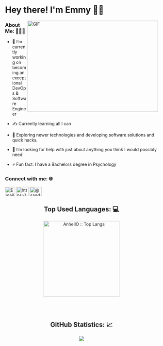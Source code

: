 <h1> Hey there! I'm Emmy 👋🏾</h1>
<img align="right" alt="GIF" src="https://github.com/abhisheknaiidu/abhisheknaiidu/blob/master/code.gif?raw=true" height="300" width="430"/>
<!-- <p align="left"> <img   src="https://komarev.com/ghpvc/?username=sandesh300" alt="adi10hero" /> </p>
 -->
 
<h3> About Me: 👨🏻‍💻</h3>

- 💼  I’m currently working on becoming an exceptional DevOps & Software Engineer

- ✍️  Currently learning all I can

- 🎯  Exploring newer technologies and developing software solutions and quick hacks.

- 🤔 I’m looking for help with just about anything you think I would possibly need

- ⚡ Fun fact: I have a Bachelors degree in Psychology


<h3 align="left">Connect with me: 🌐</h3>
<p align="left">

<a href="mailto:emmanuelogiri@gmail.com" target="blank">
<img align="center" src="https://upload.wikimedia.org/wikipedia/commons/thumb/7/7e/Gmail_icon_%282020%29.svg/1200px-Gmail_icon_%282020%29.svg.png" alt="Email" height="30" width="33" /></a>
 
<a href="https://www.linkedin.com/in/emmanuelogiri/" target="blank">
<img align="center" src="https://raw.githubusercontent.com/rahuldkjain/github-profile-readme-generator/master/src/images/icons/Social/linked-in-alt.svg" alt="https://www.linkedin.com/in/sandesh-bhujbal-b3a16a222/" height="30" width="40" /></a>


<a href="https://medium.com/@emmyogiri" target="blank">
<img align="center" src="https://raw.githubusercontent.com/rahuldkjain/github-profile-readme-generator/master/src/images/icons/Social/medium.svg" alt="@sandesh__30_" height="30" width="40" /></a>


</p>


<h2 align="center">Top Used Languages: 💻</h2>
<p align="center">
 <img src="https://github-readme-stats.vercel.app/api/top-langs/?username=Emmyogiri&langs_count=10&theme=tokyonight&layout=compact" alt="AnhellO :: Top Langs" height="250" /></p>
<br><br>


<h2 align="center"> GitHub Statistics: 📈 </h2>
<div align="center"> 
  <a href=""><img align="center" src="https://github-readme-stats-sigma-five.vercel.app/api?username=Emmyogiri&show_icons=true&include_all_commits=true&count_private=true&theme=midnight-purple&line_height=40" /></a></div>
